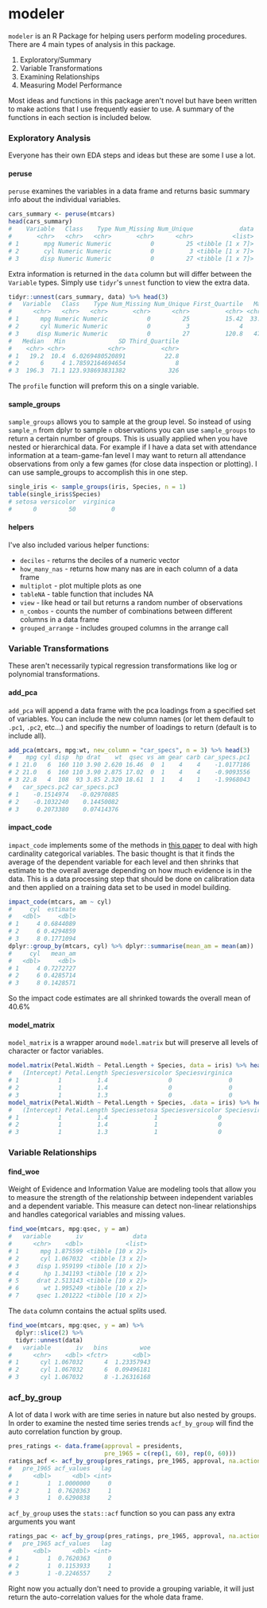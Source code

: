 # modeler

`modeler` is an R Package for helping users perform modeling procedures. There
are 4 main types of analysis in this package. 

1. Exploratory/Summary
2. Variable Transformations
3. Examining Relationships
4. Measuring Model Performance

Most ideas and functions in this package aren't novel but have been written to
make actions that I use frequently easier to use. A summary of the functions in
each section is included below. 

### Exploratory Analysis

Everyone has their own EDA steps and ideas but these are some I use a lot.

#### peruse

`peruse` examines the variables in a data frame and returns basic summary info
about the individual variables.

```r
cars_summary <- peruse(mtcars)
head(cars_summary)
#    Variable   Class    Type Num_Missing Num_Unique             data
#       <chr>   <chr>   <chr>       <chr>      <chr>           <list>
# 1       mpg Numeric Numeric           0         25 <tibble [1 x 7]>
# 2       cyl Numeric Numeric           0          3 <tibble [1 x 7]>
# 3      disp Numeric Numeric           0         27 <tibble [1 x 7]>
```

Extra information is returned in the `data` column but will differ between the
`Variable` types. Simply use `tidyr`'s `unnest` function to view the extra data.

```r
tidyr::unnest(cars_summary, data) %>% head(3)
#   Variable   Class    Type Num_Missing Num_Unique First_Quartile   Max  Mean
#      <chr>   <chr>   <chr>       <chr>      <chr>          <chr> <chr> <chr>
# 1      mpg Numeric Numeric           0         25          15.42  33.9 20.09
# 2      cyl Numeric Numeric           0          3              4     8 6.188
# 3     disp Numeric Numeric           0         27          120.8   472 230.7
#   Median   Min               SD Third_Quartile
#    <chr> <chr>            <chr>          <chr>
# 1   19.2  10.4  6.0269480520891           22.8
# 2      6     4 1.78592164694654              8
# 3  196.3  71.1 123.938693831382            326
```

The `profile` function will preform this on a single variable. 

#### sample_groups

`sample_groups` allows you to sample at the group level. So instead of using 
`sample_n` from dplyr to sample `n` observations you can use `sample_groups` to 
return a certain number of groups. This is usually applied when you have nested 
or hierarchical data. For example if I have a data set with attendance
information at a team-game-fan level I may want to return all attendance
observations from only a few games (for close data inspection or plotting). I
can use sample_groups to accomplish this in one step.

```r
single_iris <- sample_groups(iris, Species, n = 1)
table(single_iris$Species)
# setosa versicolor  virginica 
#      0         50          0 
```

#### helpers

I've also included various helper functions:

* `deciles` - returns the deciles of a numeric vector
* `how_many_nas` - returns how many nas are in each column of a data frame
* `multiplot` - plot multiple plots as one
* `tableNA` - table function that includes NA
* `view` - like head or tail but returns a random number of observations
* `n_combos` - counts the number of combinations between different columns in a data frame
* `grouped_arrange` - includes grouped columns in the arrange call

### Variable Transformations

These aren't necessarily typical regression transformations like log or polynomial transformations. 

#### add_pca

`add_pca` will append a data frame with the pca loadings from a specified set 
of variables. You can include the new column names (or let them default to `.pc1`, `.pc2`, etc...) and specifiy the number of loadings to return (default is to include
all).

```r
add_pca(mtcars, mpg:wt, new_column = "car_specs", n = 3) %>% head(3)
#    mpg cyl disp  hp drat    wt  qsec vs am gear carb car_specs.pc1
# 1 21.0   6  160 110 3.90 2.620 16.46  0  1    4    4    -1.0177186
# 2 21.0   6  160 110 3.90 2.875 17.02  0  1    4    4    -0.9093556
# 3 22.8   4  108  93 3.85 2.320 18.61  1  1    4    1    -1.9968043
#   car_specs.pc2 car_specs.pc3
# 1    -0.1514974   -0.02970885
# 2    -0.1032240    0.14450082
# 3     0.2073380    0.07414376
```

#### impact_code

`impact_code` implements some of the methods in [this
paper](http://helios.mm.di.uoa.gr/~rouvas/ssi/sigkdd/sigkdd.vol3.1/barreca.pdf)
to deal with high cardinality categorical variables. The basic thought is that
it finds the average of the dependent variable for each level and then shrinks
that estimate to the overall average depending on how much evidence is in the
data. This is a data processing step that should be done on calibration data and
then applied on a training data set to be used in model building.

```r
impact_code(mtcars, am ~ cyl)
#     cyl  estimate
#   <dbl>     <dbl>
# 1     4 0.6844089
# 2     6 0.4294859
# 3     8 0.1771094
dplyr::group_by(mtcars, cyl) %>% dplyr::summarise(mean_am = mean(am))
#     cyl   mean_am
#   <dbl>     <dbl>
# 1     4 0.7272727
# 2     6 0.4285714
# 3     8 0.1428571
```

So the impact code estimates are all shrinked towards the overall mean of 40.6%

#### model_matrix

`model_matrix` is a wrapper around `model.matrix` but will preserve all levels 
of character or factor variables. 

```r
model.matrix(Petal.Width ~ Petal.Length + Species, data = iris) %>% head(3)
#   (Intercept) Petal.Length Speciesversicolor Speciesvirginica
# 1           1          1.4                 0                0
# 2           1          1.4                 0                0
# 3           1          1.3                 0                0
model_matrix(Petal.Width ~ Petal.Length + Species, .data = iris) %>% head(3)
#   (Intercept) Petal.Length Speciessetosa Speciesversicolor Speciesvirginica
# 1           1          1.4             1                 0                0
# 2           1          1.4             1                 0                0
# 3           1          1.3             1                 0                0
```

### Variable Relationships

#### find_woe

Weight of Evidence and Information Value are modeling tools that allow you to
measure the strength of the relationship between independent variables and
a dependent variable. This measure can detect non-linear relationships and 
handles categorical variables and missing values. 

```r
find_woe(mtcars, mpg:qsec, y = am)
#   variable       iv              data
#      <chr>    <dbl>            <list>
# 1      mpg 1.875599 <tibble [10 x 2]>
# 2      cyl 1.067032  <tibble [3 x 2]>
# 3     disp 1.959199 <tibble [10 x 2]>
# 4       hp 1.341193 <tibble [10 x 2]>
# 5     drat 2.513143 <tibble [10 x 2]>
# 6       wt 1.995249 <tibble [10 x 2]>
# 7     qsec 1.201222 <tibble [10 x 2]>
```
The `data` column contains the actual splits used. 

```r
find_woe(mtcars, mpg:qsec, y = am) %>% 
  dplyr::slice(2) %>% 
  tidyr::unnest(data)
#   variable       iv   bins         woe
#      <chr>    <dbl> <fctr>       <dbl>
# 1      cyl 1.067032      4  1.23357943
# 2      cyl 1.067032      6  0.09496181
# 3      cyl 1.067032      8 -1.26316168
```

### acf_by_group

A lot of data I work with are time series in nature but also nested by groups.
In order to examine the nested time series trends `acf_by_group` will find the
auto correlation function by group. 

```r
pres_ratings <- data.frame(approval = presidents, 
                           pre_1965 = c(rep(1, 60), rep(0, 60)))
ratings_acf <- acf_by_group(pres_ratings, pre_1965, approval, na.action = na.pass)
#   pre_1965 acf_values   lag
#      <dbl>      <dbl> <int>
# 1        1  1.0000000     0
# 2        1  0.7620363     1
# 3        1  0.6290838     2
```

`acf_by_group` uses the `stats::acf` function so you can pass any extra
arguments you want

```r
ratings_pac <- acf_by_group(pres_ratings, pre_1965, approval, na.action = na.pass, type = "partial")
#   pre_1965 acf_values   lag
#      <dbl>      <dbl> <int>
# 1        1  0.7620363     0
# 2        1  0.1153933     1
# 3        1 -0.2246557     2
```

Right now you actually don't need to provide a grouping variable, it will just
return the auto-correlation values for the whole data frame. 

